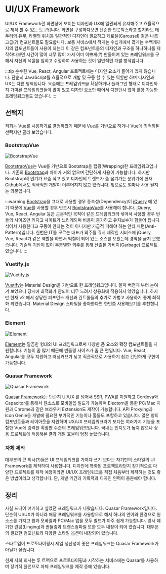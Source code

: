 # UI/UX Framework

UI/UX Framework란 화면상에 보이는 디자인과 UX에 일관되게 유지해주고 효율적으로 제작 할 수 있는 도구입니다. 화면을 구성하다보면 단순한 인풋박스라고 할지라도 테두리의 유무, 라벨의 위치등 일관적인 디자인이 필요하고 케로셀(Carousel) 같은 나름 고급(?) 컴포넌트들도 필요합니다. 보통 서비스에서 적게는 수십개에서 많게는 수백개까지의 컴포넌트들이 사용이 되는데 이 같은 컴포넌트들의 디자인과 구조를 하나하나를 제작하다보면 시간이 많이 너무 많이 가서 이미 이쁘게(?) 만들어져 있는 프레임워크를 구해서 자신의 색깔을 입히고 수정하여 사용하는 것이 일반적인 개발 방식입니다.

:::tip
순수한 Vue, React, Angular 프로젝트에는 디자인 요소가 들어가 있지 않습니다. 단순히 JavaScript를 효율적으로 개발 및 구동 할 수 있는 역할만 하며 디자인과 UX는 다른 영역입니다. 요즘에는 프레임워크을 확장하거나 플러그인 형태로 디자인까지 가미된 프레임워크들이 많이 있고 디자인 요소만 때어서 디펜던시 없이 활용 가능한 프레임워크들도 있습니다.
:::


## 선택지

저희는 Vue를 사용하기로 결정하였기 때문에 Vue를 기반으로 하거나 Vue에 최적화된 선택지만 골라 보았습니다.

### BootstrapVue

![BootstrapVue](/img/wedev/bootstrapVue.png)

[BootstrapVue](https://bootstrap-vue.org/)는 Vue를 기반으로 Bootstrap을 랩핑(Wrapping)한 프레임워크입니다. 기존의 [Bootstrap](https://getbootstrap.com/)과 차이가 거의 없으며 간단하게 사용이 가능합니다. 하지만 Bootstrap의 인기가 요즘 식고 있고 디자인의 트렌드가 좀 옴겨가는 분위기에 현재 Github에서도 적극적인 개발이 이루어지지 않고 있습니다. 앞으로도 얼마나 사용 될지는 의문입니다.

:::warning
[Bootstrap](https://getbootstrap.com/)을 그대로 사용할 경우 종속성(Dependency)이 [jQuery](https://jquery.com/) 에 있기 때문에 [Vue](https://vuejs.org/)를 사용할 경우 반드시 [BootstrapVue](https://bootstrap-vue.org/)를 사용해야 합니다. jQuery, Vue, React, Angular 등은 근본적인 목적이 같은 프레임워크라 섞어서 사용할 경우 번들의 사이즈만 커지고 사이트가 느리게되며 비용이 증가하고 유지보수가 힘들어 집니다. 섞어서 사용한다고 구동이 안되는 것이 아니지만 가급적 피해야 하는 안티 패턴(Anti-Pattern)입니다. 한번은 IT를 모르는 대표가 외주를 줘서 제작한 서비스에 jQuery, Vue, React가 같은 역할을 하면서 떡칠이 되어 있는 소스를 보았는데 경악을 금치 못했습니다. 기술적 기반이 없이 무분별한 외주를 통해 산출된 가비지(Garbage) 프로젝트였습니다.
:::

### Vuetify.js

![Vuetify.js](/img/wedev/vuetifyjs.png)

[Vuetify](https://vuetifyjs.com/)는 Material Design을 기반으로 한 프레임워크입니다. 알파 버전때 부터 눈여겨 보았으나 당시에 최적화가 안되어 너무 느려서 상용화에 적용하지 않았습니다. 하지만 현재 v2 에서 상당한 퍼포먼스 개선과 컨트롤들의 추가로 가볍고 사용하기 좋게 최적화 되었습니다. Material Design 스타일을 좋아한다면 한번쯤 사용해보기를 추천합니다.

### Element

![Element](/img/wedev/element.png)

[Element](https://element.eleme.io/)는 깔끔한 형태의 UI 프레임워크로써 다양한 폼 요소와 확장 컴포넌트들을 지원합니다. 기능이 좀 많기 때문에 번들링 사이즈가 좀 큰 편입니다. Vue, React, Angular를 모두 지원하고 러닝커브가 낮고 직관적으로 사용하기 쉽고 간단하게 구현이 가능합니다.

### Quasar Framework

![Quasar Framework](/img/wedev/quasar.png)

[Quasar Framework](https://quasar.dev/)는 단순히 UI/UX 를 넘어서 SSR, PWA를 지원하고 Cordova와 Capacitor를 통해서 원소스로 모바일앱 빌드가 가능하며 Electorn을 통한 PC/Mac 지원과 Chrome과 같은 브라우저 Extension도 제작이 가능합니다. API Proxying과 Icon Genie등 개발에 필요한 부가적인 기능이나 툴들도 포함하고 있습니다. 많은 양의 컴포넌트들과 레이아웃을 지원하며 UX/UX 프레임워크라기 보다는 여러가지 기능을 포함한 Vue에 강력한 확장판 수준의 프레임워크입니다. 국내는 인지도가 높지 않으나 상용 프로젝트에 적용해본 결과 개발 효율이 엄청 높았습니다.

### 자체 제작

대부분의 큰 회사(?)들은 UI 프레임워크를 가져다 쓰기 보다는 자기만의 스타일의 UI Framework를 제작하여 사용합니다. 디자인에 특화된 프로젝트라던지 장기적으로 다양한 프로젝트를 제작 예정이라면 UI/UX 프레임워크를 직접 처음부터 제작하는 것도 좋은 방법이라고 생각합니다. 단, 개발 기간과 기획력과 디자인 인력이 충분해야 합니다.


## 정리

사실 드디어 얘기하고 싶었던 프레임워크가 나왔습니다. Quasar Framework입니다. 단순히 UI/UX가 아니라 해당 프레임워크를 사용함으로 해서 하나의 언어와 환경으로 원소스를 가지고 웹과 모바일과 PC/Mac 앱을 모두 빌드가 아주 쉽게 가능합니다. 앞서 얘기한 린팅(Linging)과 번들링과 트랜스컴파일 또한 모두 내장이 되어 있습니다. 대부분의 필요한 컴포넌트와 다양한 스타일 옵션이 내장되어 있습니다.

스타트업이 프로토타이핑시 제일 생산성이 좋은 프레임워크는 Quasar Framework가 아닐가 싶습니다.

현재 저희 회사는 투 트랙으로 프로토타이핑과 시작하는 서비스에는 Quasar를 사용하며 장기적 플랜으로 자체 프레임워크를 제작 중에 있습니다.

